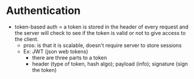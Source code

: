 # Authentication
- token-based auth = a token is stored in the header of every request and the server will check to see if the token is valid or not to give access to the client.
    - pros: is that it is scalable, doesn't require server to store sessions
    - Ex: JWT (json web tokens)
        - there are three parts to a token
        - header (type of token, hash algo); payload (info); signature (sign the token)
